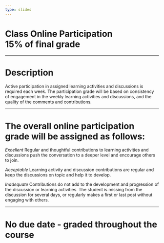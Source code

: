```yaml
---
type: slides
---
```


# Class Online Participation<br>15% of final grade

---

# Description

Active participation in assigned learning activities and discussions is required each week. The participation grade will be based on consistency of engagement in the weekly learning activities and discussions, and the quality of the comments and contributions.  


---

# The overall online participation grade will be assigned as follows:

*Excellent*
Regular and thoughtful contributions to learning activities and discussions push the conversation to a deeper level and encourage others to join.

*Acceptable* 
Learning activity and discussion contributions are regular and keep the discussions on topic and help it to develop.

*Inadequate* 
Contributions do not add to the development and progression of the discussion or learning activities. The student is missing from the discussion for several days, or regularly makes a first or last post without engaging with others.

---

# No due date - graded throughout the course